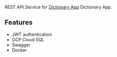 REST API Service for [Dictionary App](https://github.com/dchprojects/Dictionary_App_Swift) Dictionary App.

## Features
- JWT authentication
- GCP Cloud SQL
- Swagger
- Docker
